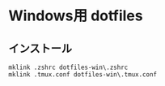 # Windows用 dotfiles

## インストール
```
mklink .zshrc dotfiles-win\.zshrc
mklink .tmux.conf dotfiles-win\.tmux.conf
```
